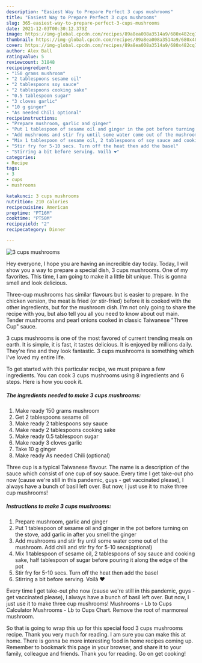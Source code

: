 ```yaml
---
description: "Easiest Way to Prepare Perfect 3 cups mushrooms"
title: "Easiest Way to Prepare Perfect 3 cups mushrooms"
slug: 365-easiest-way-to-prepare-perfect-3-cups-mushrooms
date: 2021-12-03T00:30:12.379Z
image: https://img-global.cpcdn.com/recipes/89a8ea008a3514a9/680x482cq70/3-cups-mushrooms-recipe-main-photo.jpg
thumbnail: https://img-global.cpcdn.com/recipes/89a8ea008a3514a9/680x482cq70/3-cups-mushrooms-recipe-main-photo.jpg
cover: https://img-global.cpcdn.com/recipes/89a8ea008a3514a9/680x482cq70/3-cups-mushrooms-recipe-main-photo.jpg
author: Alex Ball
ratingvalue: 5
reviewcount: 31848
recipeingredient:
- "150 grams mushroom"
- "2 tablespoons sesame oil"
- "2 tablespoons soy sauce"
- "2 tablespoons cooking sake"
- "0.5 tablespoon sugar"
- "3 cloves garlic"
- "10 g ginger"
- "As needed Chili optional"
recipeinstructions:
- "Prepare mushroom, garlic and ginger"
- "Put 1 tablespoon of sesame oil and ginger in the pot before turning on the stove, add garlic in after you smell the ginger"
- "Add mushrooms and stir fry until some water come out of the mushroom. Add chili and stir fry for 5-10 secs(optional)"
- "Mix 1 tablespoon of sesame oil, 2 tablespoons of soy sauce and cooking sake, half tablespoon of sugar before pouring it along the edge of the pot"
- "Stir fry for 5-10 secs. Turn off the heat then add the basel"
- "Stirring a bit before serving. Voilà ❤️"
categories:
- Recipe
tags:
- 3
- cups
- mushrooms

katakunci: 3 cups mushrooms 
nutrition: 210 calories
recipecuisine: American
preptime: "PT16M"
cooktime: "PT50M"
recipeyield: "2"
recipecategory: Dinner

---
```



![3 cups mushrooms](https://img-global.cpcdn.com/recipes/89a8ea008a3514a9/680x482cq70/3-cups-mushrooms-recipe-main-photo.jpg)

Hey everyone, I hope you are having an incredible day today. Today, I will show you a way to prepare a special dish, 3 cups mushrooms. One of my favorites. This time, I am going to make it a little bit unique. This is gonna smell and look delicious.

Three-cup mushrooms has similar flavours but is easier to prepare. In the chicken version, the meat is fried (or stir-fried) before it is cooked with the other ingredients, but for the mushroom dish. I&#39;m not only going to share the recipe with you, but also tell you all you need to know about out main. Tender mushrooms and pearl onions cooked in classic Taiwanese &#34;Three Cup&#34; sauce.

3 cups mushrooms is one of the most favored of current trending meals on earth. It is simple, it is fast, it tastes delicious. It is enjoyed by millions daily. They're fine and they look fantastic. 3 cups mushrooms is something which I've loved my entire life.


To get started with this particular recipe, we must prepare a few ingredients. You can cook 3 cups mushrooms using 8 ingredients and 6 steps. Here is how you cook it.

<!--inarticleads1-->

##### The ingredients needed to make 3 cups mushrooms:

1. Make ready 150 grams mushroom
1. Get 2 tablespoons sesame oil
1. Make ready 2 tablespoons soy sauce
1. Make ready 2 tablespoons cooking sake
1. Make ready 0.5 tablespoon sugar
1. Make ready 3 cloves garlic
1. Take 10 g ginger
1. Make ready As needed Chili (optional)


Three cup is a typical Taiwanese flavour. The name is a description of the sauce which consist of one cup of soy sauce. Every time I get take-out pho now (cause we&#39;re still in this pandemic, guys - get vaccinated please), I always have a bunch of basil left over. But now, I just use it to make three cup mushrooms! 

<!--inarticleads2-->

##### Instructions to make 3 cups mushrooms:

1. Prepare mushroom, garlic and ginger
1. Put 1 tablespoon of sesame oil and ginger in the pot before turning on the stove, add garlic in after you smell the ginger
1. Add mushrooms and stir fry until some water come out of the mushroom. Add chili and stir fry for 5-10 secs(optional)
1. Mix 1 tablespoon of sesame oil, 2 tablespoons of soy sauce and cooking sake, half tablespoon of sugar before pouring it along the edge of the pot
1. Stir fry for 5-10 secs. Turn off the heat then add the basel
1. Stirring a bit before serving. Voilà ❤️


Every time I get take-out pho now (cause we&#39;re still in this pandemic, guys - get vaccinated please), I always have a bunch of basil left over. But now, I just use it to make three cup mushrooms! Mushrooms - Lb to Cups Calculator Mushrooms - Lb to Cups Chart. Remove the root of marmoreal mushroom. 

So that is going to wrap this up for this special food 3 cups mushrooms recipe. Thank you very much for reading. I am sure you can make this at home. There is gonna be more interesting food in home recipes coming up. Remember to bookmark this page in your browser, and share it to your family, colleague and friends. Thank you for reading. Go on get cooking!
